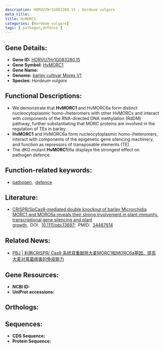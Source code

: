 ```yaml
---
description: HORVU7Hr1G083280.15 ; Hordeum vulgare
meta_title:
title: HvMORC1
categories: [Hordeum vulgare]
tags: [ pathogen,defence ]
---
```


## Gene Details:
- **Gene ID:**	[HORVU7Hr1G083280.15]()
- **Gene Symbol:** <u> HvMORC1 </u>
- **Gene Name:** 
- **Genome:** [barley cultivar Morex V1]()
- **Species:** *Hordeum vulgare*

## Functional Descriptions:
   - We demonstrate that **HvMORC1** and HvMORC6a form distinct nucleocytoplasmic homo-/heteromers with other HvMORCs and interact with components of the RNA-directed DNA methylation (RdDM) pathway, further substantiating that MORC proteins are involved in the regulation of TEs in barley.
   - **HvMORC1** and HvMORC6a form nucleocytoplasmic homo-/heteromers, interact with components of the epigenetic gene silencing machinery, and function as repressors of transposable elements (TE).
   - The dKO mutant **HvMORC1**/6a displays the strongest effect on pathogen defence.

## Function-related keywords:
   - [pathogen](/tags/pathogen/),&nbsp;&nbsp;[defence](/tags/defence/)

## Literature:
   - [CRISPR/SpCas9-mediated double knockout of barley Microrchidia MORC1 and MORC6a reveals their strong involvement in plant immunity, transcriptional gene silencing and plant growth.]( https://onlinelibrary.wiley.com/doi/10.1111/pbi.13697)&nbsp;&nbsp;DOI:&nbsp;&nbsp;[10.1111/pbi.13697](https://onlinelibrary.wiley.com/doi/10.1111/pbi.13697);&nbsp;&nbsp;PMID:&nbsp;&nbsp;[34487614](https://pubmed.ncbi.nlm.nih.gov/34487614/)

## Related News:
   - [PBJ | 利用CRISPR/ Cas9 系统双重敲除大麦MORC1和MORC6a基因，提高大麦对真菌病害的免疫能力](https://mp.weixin.qq.com/s?__biz=Mzg3MDEwNDEyMg==&mid=2247516894&idx=1&sn=1267b39cea84166f91ee726bd963168c&chksm=ce902f8bf9e7a69de1fa63e8078ebd7ab18d2d779a0347a8fad4e017f6edda64a9f33094873f&scene=27#wechat_redirect)

## Gene Resources:
- **NCBI ID:**  [](https://www.ncbi.nlm.nih.gov/gene/?term=)
- **UniProt accessions:** [](https://www.uniprot.org/uniprotkb//entry)

## Orthologs:

## Sequences:
- **CDS Sequence:**
- **Protein Sequence:**
